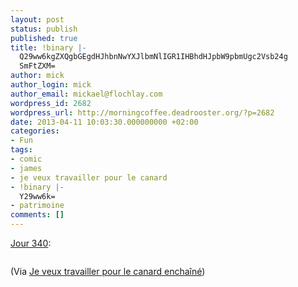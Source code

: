 ```yaml
---
layout: post
status: publish
published: true
title: !binary |-
  Q29ww6kgZXQgbGEgdHJhbnNwYXJlbmNlIGR1IHBhdHJpbW9pbmUgc2Vsb24g
  SmFtZXM=
author: mick
author_login: mick
author_email: mickael@flochlay.com
wordpress_id: 2682
wordpress_url: http://morningcoffee.deadrooster.org/?p=2682
date: 2013-04-11 10:03:30.000000000 +02:00
categories:
- Fun
tags:
- comic
- james
- je veux travailler pour le canard
- !binary |-
  Y29ww6k=
- patrimoine
comments: []
---
```

<p><a href="http://jeveuxtravaillerpourlecanard.blogspot.com/2013/04/jour-340.html">Jour 340</a>:</p>
<blockquote>
<div><a href="http://3.bp.blogspot.com/-6-HG3MXqN1o/UWZg2fhT3EI/AAAAAAAABWg/mxbJk5Rqn_o/s1600/holl163.jpg"><img src="http://3.bp.blogspot.com/-6-HG3MXqN1o/UWZg2fhT3EI/AAAAAAAABWg/mxbJk5Rqn_o/s1600/holl163.jpg" alt="" border="0" /></a></div>
</blockquote>
<p>(Via <a href="http://jeveuxtravaillerpourlecanard.blogspot.com/">Je veux travailler pour le canard enchaîné</a>)</p>
